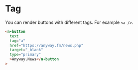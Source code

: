 # Tag

You can render buttons with different tags. For example `<a />`.

```html
<n-button
  text
  tag="a"
  href="https://anyway.fm/news.php"
  target="_blank"
  type="primary"
  >Anyway.News</n-button
>
```
